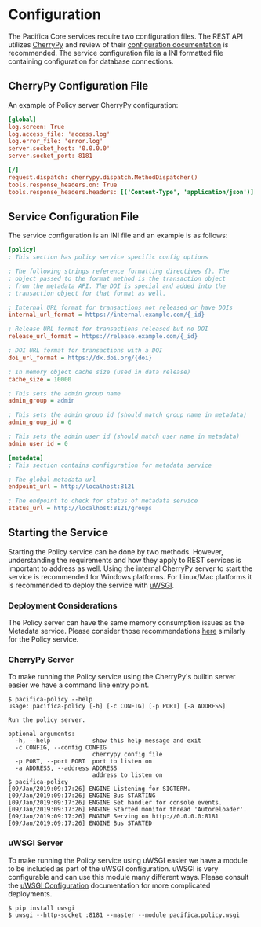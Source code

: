 # Configuration

The Pacifica Core services require two configuration files. The REST
API utilizes [CherryPy](https://github.com/cherrypy) and review of
their
[configuration documentation](http://docs.cherrypy.org/en/latest/config.html)
is recommended. The service configuration file is a INI formatted
file containing configuration for database connections.

## CherryPy Configuration File

An example of Policy server CherryPy configuration:

```ini
[global]
log.screen: True
log.access_file: 'access.log'
log.error_file: 'error.log'
server.socket_host: '0.0.0.0'
server.socket_port: 8181

[/]
request.dispatch: cherrypy.dispatch.MethodDispatcher()
tools.response_headers.on: True
tools.response_headers.headers: [('Content-Type', 'application/json')]
```

## Service Configuration File

The service configuration is an INI file and an example is as follows:

```ini
[policy]
; This section has policy service specific config options

; The following strings reference formatting directives {}. The
; object passed to the format method is the transaction object
; from the metadata API. The DOI is special and added into the
; transaction object for that format as well.

; Internal URL format for transactions not released or have DOIs
internal_url_format = https://internal.example.com/{_id}

; Release URL format for transactions released but no DOI
release_url_format = https://release.example.com/{_id}

; DOI URL format for transactions with a DOI
doi_url_format = https://dx.doi.org/{doi}

; In memory object cache size (used in data release)
cache_size = 10000

; This sets the admin group name
admin_group = admin

; This sets the admin group id (should match group name in metadata)
admin_group_id = 0

; This sets the admin user id (should match user name in metadata)
admin_user_id = 0

[metadata]
; This section contains configuration for metadata service

; The global metadata url
endpoint_url = http://localhost:8121

; The endpoint to check for status of metadata service
status_url = http://localhost:8121/groups

```

## Starting the Service

Starting the Policy service can be done by two methods. However,
understanding the requirements and how they apply to REST services
is important to address as well. Using the
internal CherryPy server to start the service is recommended for
Windows platforms. For Linux/Mac platforms it is recommended to
deploy the service with
[uWSGI](https://uwsgi-docs.readthedocs.io/en/latest/).

### Deployment Considerations

The Policy server can have the same memory consumption issues as the
Metadata service. Please consider those recommendations
[here](https://pacifica-metadata.readthedocs.io/en/latest/configuration.html#deployment-considerations)
similarly for the Policy service.

### CherryPy Server

To make running the Policy service using the CherryPy's builtin
server easier we have a command line entry point.

```
$ pacifica-policy --help
usage: pacifica-policy [-h] [-c CONFIG] [-p PORT] [-a ADDRESS]

Run the policy server.

optional arguments:
  -h, --help            show this help message and exit
  -c CONFIG, --config CONFIG
                        cherrypy config file
  -p PORT, --port PORT  port to listen on
  -a ADDRESS, --address ADDRESS
                        address to listen on
$ pacifica-policy
[09/Jan/2019:09:17:26] ENGINE Listening for SIGTERM.
[09/Jan/2019:09:17:26] ENGINE Bus STARTING
[09/Jan/2019:09:17:26] ENGINE Set handler for console events.
[09/Jan/2019:09:17:26] ENGINE Started monitor thread 'Autoreloader'.
[09/Jan/2019:09:17:26] ENGINE Serving on http://0.0.0.0:8181
[09/Jan/2019:09:17:26] ENGINE Bus STARTED
```

### uWSGI Server

To make running the Policy service using uWSGI easier we have a
module to be included as part of the uWSGI configuration. uWSGI is
very configurable and can use this module many different ways. Please
consult the
[uWSGI Configuration](https://uwsgi-docs.readthedocs.io/en/latest/Configuration.html)
documentation for more complicated deployments.

```
$ pip install uwsgi
$ uwsgi --http-socket :8181 --master --module pacifica.policy.wsgi
```

